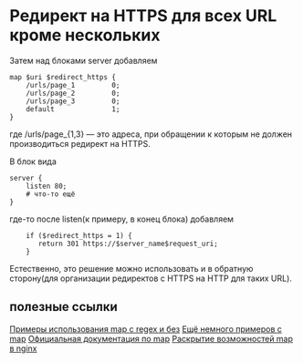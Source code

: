 # Редирект на HTTPS для всех URL кроме нескольких

Затем над блоками server добавляем

```nginx
map $uri $redirect_https {
    /urls/page_1         0;
    /urls/page_2         0;
    /urls/page_3         0;
    default              1;
}
```

где /urls/page_{1,3} — это адреса, при обращении к которым не должен производиться редирект на HTTPS.


В блок вида 

```nginx
server {
    listen 80;
    # что-то ещё
}
```

где-то после listen(к примеру, в конец блока) добавляем

```nginx
    if ($redirect_https = 1) {
       return 301 https://$server_name$request_uri;
    }
```

Естественно, это решение можно использовать и в обратную сторону(для организации редиректов с HTTPS на HTTP для таких URL).

## полезные ссылки

[Примеры использования map c regex и без](https://johnhpatton.medium.com/nginx-map-comparison-regular-express-229120debe46)
[Ещё немного примеров с map](https://dzone.com/articles/about-using-regexp-in-nginx-map)
[Официальная документация по map](http://nginx.org/ru/docs/http/ngx_http_map_module.html)
[Раскрытие возможностей map в nginx](https://habr.com/ru/post/231277/)